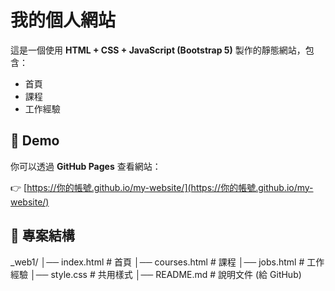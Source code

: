 # 我的個人網站

這是一個使用 **HTML + CSS + JavaScript (Bootstrap 5)** 製作的靜態網站，包含：

- 首頁
- 課程
- 工作經驗

## 🔗 Demo
你可以透過 **GitHub Pages** 查看網站：

👉 [https://你的帳號.github.io/my-website/](https://你的帳號.github.io/my-website/)

## 📂 專案結構
_web1/
│── index.html       # 首頁
│── courses.html     # 課程
│── jobs.html        # 工作經驗
│── style.css        # 共用樣式
│── README.md        # 說明文件 (給 GitHub)
